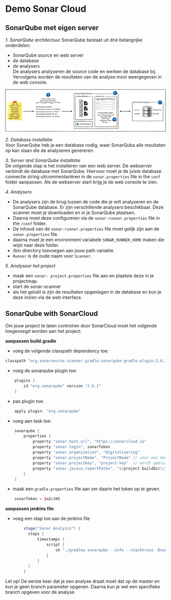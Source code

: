 # Demo Sonar Cloud

SonarQube met eigen server
--------------------------
*1. SonarQube architectuur*
SonarQube bestaat uit drie belangrijke onderdelen:
- SonarQube source en web server
- de database
- de analysers  
De analysers analyseren de source code en werken de database bij. Vervolgens worden de resultaten van de analyse
mooi weergegeven in de web console.

![SonarQube Architectuur](img/sonarqube_arch.png)
    
*2. Database installatie*  
Voor SonarQube heb je een database nodig, waar SonarQuba alle resultaten op kan slaan die de analyseres genereren.

*3. Server and SonarQube installatie*  
De volgende stap is het installeren van een web server. De webserver verbindt de database met SonarQube. Hiervoor
moet je de juiste database connectie string uitcommentariëren in de `sonar.properties` file in the `conf` folder aanpassen.
Als de webserver start krijg je de web console te zien.

*4. Analysers*  
- De analysers zijn de brug tussen de code die je wilt analyseren en de SonarQube database. Er zijn verschillende analysers beschikbaar.
Deze scanner moet je downloaden en in je SonarQube plaatsen. 
- Daarna moet deze configureren via de `sonar-runner.properties` file in the `/conf` folder.
- De inhoud van de `sonar-runner.properties`  file moet gelijk zijn aan de `sonar.properties` file.
- daarna moet je een  environment variabele `SONAR_RUNNER_HOME` maken die wijst naar deze folder.
- /bin directory toevoegen aan jouw path variable.
- `Runner` is de oude naam voor `Scanner`.

*5. Analyseer het project*
- maak een `sonar- project.properties` file aan en plaatste deze in je projectmap.
- start de sonar-scanner
- als het gelukt is zijn de resultaten opgeslagen in de database en kun je deze inzien via de web interface.

SonarQube with SonarCloud
-------------------------

Om jouw project te laten controlren door SonarCloud moet het volgende toegevoegd worden aan het project:

**aanpassen build.gradle**
- voeg de volgende classpath dependency toe:
```groovy
classpath "org.sonarsource.scanner.gradle:sonarqube-gradle-plugin:2.6.1"
```
- voeg de sonarqube plugin toe:
```groovy
    plugins {
        id "org.sonarqube" version "2.6.1"
    }
```
- pas plugin toe:
```groovy
    apply plugin: "org.sonarqube"
```
- voeg aan task toe:
```groovy
    sonarqube {
        properties {
            property "sonar.host.url", "https://sonarcloud.io"
            property "sonar.login", sonarToken
            property "sonar.organization", "digitalisering"
            property "sonar.projectName", "ProjectNaam" // voor een mooie weergave in de web interface
            property "sonar.projectKey", "project-key"  // wordt gebruikt voor identificatie van het project
            property "sonar.jacoco.reportPaths", "${project.buildDir}/jacoco/test.exec"
        }
    }
```
- maak een `gradle.properties` file aan om daarin het token op te geven.
```groovy
    sonarToken = 1a2c345
```

**aanpassen jenkins file**
- voeg een stap toe aan de jenkins file
```groovy
        stage("Sonar Analysis") {
          steps {
              timestamps {
                  script {
                      sh "./gradlew sonarqube --info --stacktrace -Dsonar.branch.name=$BRANCH_NAME"
                  }
              }
          }
        }
```

Let op! De eerste keer dat je een analyse draait moet dat op de master en kun je geen branch parameter opgeven. Daarna kun je wel een specifieke branch opgeven voor de analyse. 

